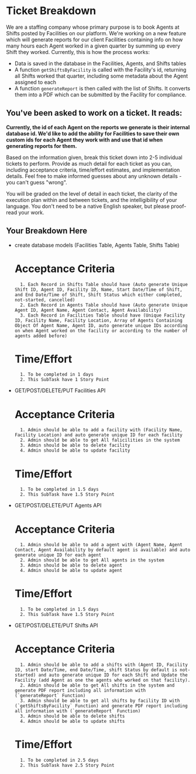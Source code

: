 # Ticket Breakdown
We are a staffing company whose primary purpose is to book Agents at Shifts posted by Facilities on our platform. We're working on a new feature which will generate reports for our client Facilities containing info on how many hours each Agent worked in a given quarter by summing up every Shift they worked. Currently, this is how the process works:

- Data is saved in the database in the Facilities, Agents, and Shifts tables
- A function `getShiftsByFacility` is called with the Facility's id, returning all Shifts worked that quarter, including some metadata about the Agent assigned to each
- A function `generateReport` is then called with the list of Shifts. It converts them into a PDF which can be submitted by the Facility for compliance.

## You've been asked to work on a ticket. It reads:

**Currently, the id of each Agent on the reports we generate is their internal database id. We'd like to add the ability for Facilities to save their own custom ids for each Agent they work with and use that id when generating reports for them.**


Based on the information given, break this ticket down into 2-5 individual tickets to perform. Provide as much detail for each ticket as you can, including acceptance criteria, time/effort estimates, and implementation details. Feel free to make informed guesses about any unknown details - you can't guess "wrong".


You will be graded on the level of detail in each ticket, the clarity of the execution plan within and between tickets, and the intelligibility of your language. You don't need to be a native English speaker, but please proof-read your work.

## Your Breakdown Here

- create database models (Facilities Table, Agents Table, Shifts Table)
    
    # Acceptance Criteria
        1. Each Record in Shifts Table should have (Auto generate Unique Shift ID, Agent ID, Facility ID, Name, Start Date/Time of Shift, and End Date/Time of Shift, Shift Status which either completed, not-started, cancelled)
        2. Each Record in Agents Table should have (Auto generate Unique Agent ID, Agent Name, Agent Contact, Agent Availability)
        3. Each Record in Facilities Table should have (Unique Facility ID, Facility Name, Facility Location, Array of Agents Containing Object Of Agent Name, Agent ID, auto generate unique IDs according on when Agent worked on the facility or according to the number of agents added before)
    # Time/Effort
        1. To be completed in 1 days 
        2. This SubTask have 1 Story Point 
- GET/POST/DELETE/PUT Facilities API    

    # Acceptance Criteria
        1. Admin should be able to add a facility with (Facility Name, Facility Location) and auto generate unique ID for each facility
        2. Admin should be able to get All falicilities in the system 
        3. Admin should be able to delete facility
        4. Admin should be able to update facility
    # Time/Effort
        1. To be completed in 1.5 days 
        2. This SubTask have 1.5 Story Point 

- GET/POST/DELETE/PUT Agents API  

    # Acceptance Criteria
        1. Admin should be able to add a agent with (Agent Name, Agent Contact, Agent Availability by default agent is available) and auto generate unique ID for each agent
        2. Admin should be able to get All agents in the system 
        3. Admin should be able to delete agent
        4. Admin should be able to update agent
    # Time/Effort
        1. To be completed in 1.5 days 
        2. This SubTask have 1.5 Story Point 

- GET/POST/DELETE/PUT Shifts API  

    # Acceptance Criteria
        1. Admin should be able to add a shifts with (Agent ID, Facility ID, start Date/Time, end Date/Time, shift Status by default is not-started) and auto generate unique ID for each Shift and Update the Facility (add Agent as one the agents who worked on that facility). 
        2. Admin should be able to get All shifts in the system and generate PDF report including all information with (`generateReport` Function)
        3. Admin should be able to get all shifts by facility ID with (`getShiftsByFacility` Function) and generate PDF report including all information with (`generateReport` Function)
        3. Admin should be able to delete shifts
        4. Admin should be able to update shifts

    # Time/Effort
        1. To be completed in 2.5 days 
        2. This SubTask have 2.5 Story Point 

